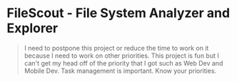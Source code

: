 # FileScout - File System Analyzer and Explorer

> I need to postpone this project or reduce the time to work on it because
I need to work on other priorities. This project is fun but I can't get my head
off of the priority that I got such as Web Dev and Mobile Dev. Task management
is important. Know your priorities.
